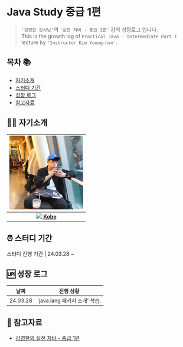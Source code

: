 # Java Study 중급 1편

> `'김영한 강사님'`의 `'실전 자바 - 중급 1편'` 강의 성장로그 입니다.<br>
> This is the growth log of `Practical Java - Intermediate Part 1` lecture by `'Instructor Kim Young-han'`.

## 목차 📚

- [자기소개](#-자기소개)
- [스터디 기간](#-스터디-기간)
- [성장 로그](#-성장-로그)
- [참고자료](#-참고자료)

## 🧑‍💻 자기소개
| <img src="https://github.com/devKobe24/BranchTest/blob/main/IMG_5424.JPG?raw=true" width="200" height="200"/> |
| :-: |
| [<img src="https://hackmd.io/_uploads/SJEQuLsEh.png" width="20"/> **Kobe**](https://www.devkobe24.com/) |

## ⏰ 스터디 기간
스터디 진행 기간 | 24.03.28 ~ 

## 🆙 성장 로그
| 날짜 | 진행 상황 | 
| -------- | -------- |
| 24.03.28 | 'java.lang 패키지 소개' 학습. |

## 📑 참고자료
- [김영한의 실전 자바 - 중급 1편](https://www.inflearn.com/course/%EA%B9%80%EC%98%81%ED%95%9C%EC%9D%98-%EC%8B%A4%EC%A0%84-%EC%9E%90%EB%B0%94-%EC%A4%91%EA%B8%89-1)
